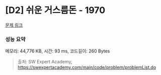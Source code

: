 # [D2] 쉬운 거스름돈 - 1970 

[문제 링크](https://swexpertacademy.com/main/code/problem/problemDetail.do?contestProbId=AV5PsIl6AXIDFAUq) 

### 성능 요약

메모리: 44,776 KB, 시간: 93 ms, 코드길이: 260 Bytes



> 출처: SW Expert Academy, https://swexpertacademy.com/main/code/problem/problemList.do